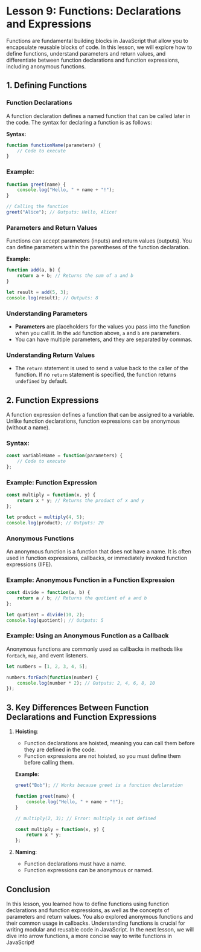 # Lesson 9: Functions: Declarations and Expressions

Functions are fundamental building blocks in JavaScript that allow you to encapsulate reusable blocks of code. In this lesson, we will explore how to define functions, understand parameters and return values, and differentiate between function declarations and function expressions, including anonymous functions.

## 1. Defining Functions

### Function Declarations

A function declaration defines a named function that can be called later in the code. The syntax for declaring a function is as follows:

**Syntax:**
```javascript
function functionName(parameters) {
    // Code to execute
}
```

### Example:
```javascript
function greet(name) {
    console.log("Hello, " + name + "!");
}

// Calling the function
greet("Alice"); // Outputs: Hello, Alice!
```

### Parameters and Return Values

Functions can accept parameters (inputs) and return values (outputs). You can define parameters within the parentheses of the function declaration.

**Example:**
```javascript
function add(a, b) {
    return a + b; // Returns the sum of a and b
}

let result = add(5, 3);
console.log(result); // Outputs: 8
```

### Understanding Parameters
- **Parameters** are placeholders for the values you pass into the function when you call it. In the `add` function above, `a` and `b` are parameters.
- You can have multiple parameters, and they are separated by commas.

### Understanding Return Values
- The `return` statement is used to send a value back to the caller of the function. If no `return` statement is specified, the function returns `undefined` by default.

## 2. Function Expressions

A function expression defines a function that can be assigned to a variable. Unlike function declarations, function expressions can be anonymous (without a name).

### Syntax:
```javascript
const variableName = function(parameters) {
    // Code to execute
};
```

### Example: Function Expression
```javascript
const multiply = function(x, y) {
    return x * y; // Returns the product of x and y
};

let product = multiply(4, 5);
console.log(product); // Outputs: 20
```

### Anonymous Functions

An anonymous function is a function that does not have a name. It is often used in function expressions, callbacks, or immediately invoked function expressions (IIFE).

### Example: Anonymous Function in a Function Expression
```javascript
const divide = function(a, b) {
    return a / b; // Returns the quotient of a and b
};

let quotient = divide(10, 2);
console.log(quotient); // Outputs: 5
```

### Example: Using an Anonymous Function as a Callback
Anonymous functions are commonly used as callbacks in methods like `forEach`, `map`, and event listeners.

```javascript
let numbers = [1, 2, 3, 4, 5];

numbers.forEach(function(number) {
    console.log(number * 2); // Outputs: 2, 4, 6, 8, 10
});
```

## 3. Key Differences Between Function Declarations and Function Expressions

1. **Hoisting**:
   - Function declarations are hoisted, meaning you can call them before they are defined in the code.
   - Function expressions are not hoisted, so you must define them before calling them.

   **Example:**
   ```javascript
   greet("Bob"); // Works because greet is a function declaration

   function greet(name) {
       console.log("Hello, " + name + "!");
   }

   // multiply(2, 3); // Error: multiply is not defined

   const multiply = function(x, y) {
       return x * y;
   };
   ```

2. **Naming**:
   - Function declarations must have a name.
   - Function expressions can be anonymous or named.

## Conclusion

In this lesson, you learned how to define functions using function declarations and function expressions, as well as the concepts of parameters and return values. You also explored anonymous functions and their common usage in callbacks. Understanding functions is crucial for writing modular and reusable code in JavaScript. In the next lesson, we will dive into arrow functions, a more concise way to write functions in JavaScript!